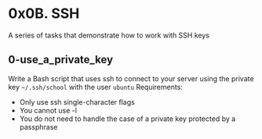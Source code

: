 # 0x0B. SSH
A series of tasks that demonstrate how to work with SSH keys

## 0-use_a_private_key
Write a Bash script that uses ssh to connect to your server using the private key `~/.ssh/school` with the user `ubuntu`
Requirements:
- Only use ssh single-character flags
- You cannot use -l
- You do not need to handle the case of a private key protected by a passphrase
